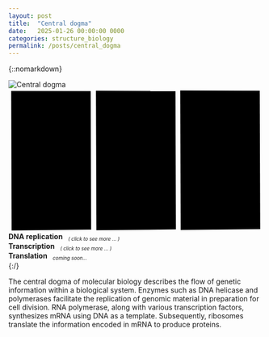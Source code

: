 ```yaml
---
layout: post
title:  "Central dogma"
date:   2025-01-26 00:00:00 0000
categories: structure_biology
permalink: /posts/central_dogma
---
```

{::nomarkdown}
<div class='imageWrapper'>
<img class="image0" src="{{ site.baseurl }}/assets/images/comp1.jpg" alt="Central dogma">
<svg viewBox="0 0 160 90" class='image-area'>
<!--#######################-->
<defs>
<mask id="myMask_0"><rect width="100%" height="100%" fill="white"/>
  <path id="path_0" class="path" d="m1.7 1.4 50 0.14 0.28 87-50 0.55z" stroke-width=".75"/></mask>
<mask id="myMask_1"><rect width="100%" height="100%" fill="white"/>
  <path id="path_1" class="path" d="m55 1.3 50 0.14 0.28 87-50 0.56z" stroke-width=".75"/></mask>
<mask id="myMask_2"><rect width="100%" height="100%" fill="white"/>
  <path id="path_2" class="path" d="m108 1.1 50 0.14 0.28 87-50 0.56z" stroke-width=".76"/></mask>
</defs>
<!--#######################-->
<rect mask="url(#myMask_0)" class="background" id="background_0"/>
<rect mask="url(#myMask_1)" class="background" id="background_1"/>
<rect mask="url(#myMask_2)" class="background" id="background_2"/>
<!--#######################-->
<a href="{{site.baseurl}}/posts/dna_replication"><use href="#path_0" class="shape" id="select_0"/></a>
<a href="{{site.baseurl}}/posts/transcription"><use href="#path_1" class="shape" id="select_1"/></a>
<use href="#path_2" class="shape" id="select_2"/>
</svg>
<!--#######################-->
<div class="overlay" id="textbox_0" ><b> DNA replication </b><small><sub><i> &ensp; ( click to see more ... )</i></sub></small></div>
<div class="overlay" id="textbox_1" ><b> Transcription </b><small><sub><i> &ensp; ( click to see more ... )</i></sub></small></div>
<div class="overlay" id="textbox_2" ><b> Translation </b><small><sub><i> &ensp; coming soon...</i></sub></small></div>
</div>
{:/}

The central dogma of molecular biology describes the flow of genetic information within a biological system. Enzymes such as DNA helicase and polymerases facilitate the replication of genomic material in preparation for cell division. RNA polymerase, along with various transcription factors, synthesizes mRNA using DNA as a template. Subsequently, ribosomes translate the information encoded in mRNA to produce proteins.
